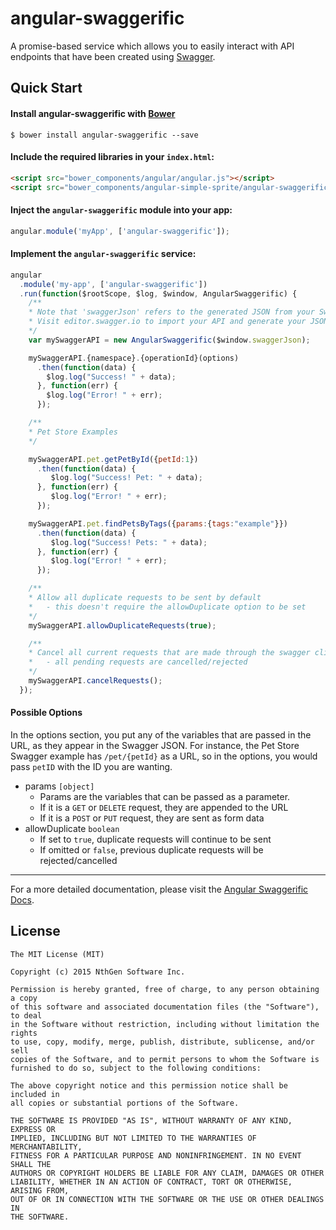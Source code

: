 # angular-swaggerific
A promise-based service which allows you to easily interact with API endpoints that have been created using [Swagger](http://swagger.io/).

## Quick Start

#### Install angular-swaggerific with [Bower](http://www.bower.io)

```
$ bower install angular-swaggerific --save
```

#### Include the required libraries in your `index.html`:

```html
<script src="bower_components/angular/angular.js"></script>
<script src="bower_components/angular-simple-sprite/angular-swaggerific.min.js"></script>
```

#### Inject the `angular-swaggerific` module into your app:

```javascript
angular.module('myApp', ['angular-swaggerific']);
```

#### Implement the `angular-swaggerific` service:

```javascript
angular
  .module('my-app', ['angular-swaggerific'])
  .run(function($rootScope, $log, $window, AngularSwaggerific) {
    /**
    * Note that 'swaggerJson' refers to the generated JSON from your Swagger API.
    * Visit editor.swagger.io to import your API and generate your JSON file.
    */
    var mySwaggerAPI = new AngularSwaggerific($window.swaggerJson);

    mySwaggerAPI.{namespace}.{operationId}(options)
      .then(function(data) {
      	$log.log("Success! " + data);
      }, function(err) {
      	$log.log("Error! " + err);
      });

    /**
    * Pet Store Examples
    */

    mySwaggerAPI.pet.getPetById({petId:1})
      .then(function(data) {
     	 $log.log("Success! Pet: " + data);
      }, function(err) {
     	 $log.log("Error! " + err);
      });

    mySwaggerAPI.pet.findPetsByTags({params:{tags:"example"}})
      .then(function(data) {
     	 $log.log("Success! Pets: " + data);
      }, function(err) {
     	 $log.log("Error! " + err);
      });

    /**
    * Allow all duplicate requests to be sent by default
	*   - this doesn't require the allowDuplicate option to be set
    */
    mySwaggerAPI.allowDuplicateRequests(true);

    /**
    * Cancel all current requests that are made through the swagger client
	*   - all pending requests are cancelled/rejected
    */
    mySwaggerAPI.cancelRequests();
  });
```

#### Possible Options

In the options section, you put any of the variables that are passed in the URL, as they appear in the Swagger JSON. For instance, the Pet Store Swagger example has `/pet/{petId}` as a URL, so in the options, you would pass `petID` with the ID you are wanting.

+ params `[object]`
  + Params are the variables that can be passed as a parameter.
  + If it is a `GET` or `DELETE` request, they are appended to the URL
  + If it is a `POST` or `PUT` request, they are sent as form data
+ allowDuplicate `boolean`
  + If set to `true`, duplicate requests will continue to be sent
  + If omitted or `false`, previous duplicate requests will be rejected/cancelled

___

For a more detailed documentation, please visit the [Angular Swaggerific Docs](http://traderev.github.io/angular-swaggerific).

## License

```
The MIT License (MIT)

Copyright (c) 2015 NthGen Software Inc.

Permission is hereby granted, free of charge, to any person obtaining a copy
of this software and associated documentation files (the "Software"), to deal
in the Software without restriction, including without limitation the rights
to use, copy, modify, merge, publish, distribute, sublicense, and/or sell
copies of the Software, and to permit persons to whom the Software is
furnished to do so, subject to the following conditions:

The above copyright notice and this permission notice shall be included in
all copies or substantial portions of the Software.

THE SOFTWARE IS PROVIDED "AS IS", WITHOUT WARRANTY OF ANY KIND, EXPRESS OR
IMPLIED, INCLUDING BUT NOT LIMITED TO THE WARRANTIES OF MERCHANTABILITY,
FITNESS FOR A PARTICULAR PURPOSE AND NONINFRINGEMENT. IN NO EVENT SHALL THE
AUTHORS OR COPYRIGHT HOLDERS BE LIABLE FOR ANY CLAIM, DAMAGES OR OTHER
LIABILITY, WHETHER IN AN ACTION OF CONTRACT, TORT OR OTHERWISE, ARISING FROM,
OUT OF OR IN CONNECTION WITH THE SOFTWARE OR THE USE OR OTHER DEALINGS IN
THE SOFTWARE.
```

